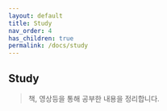 ```yaml
---
layout: default
title: Study
nav_order: 4
has_children: true
permalink: /docs/study
---
```


## Study
> 책, 영상등을 통해 공부한 내용을 정리합니다.
